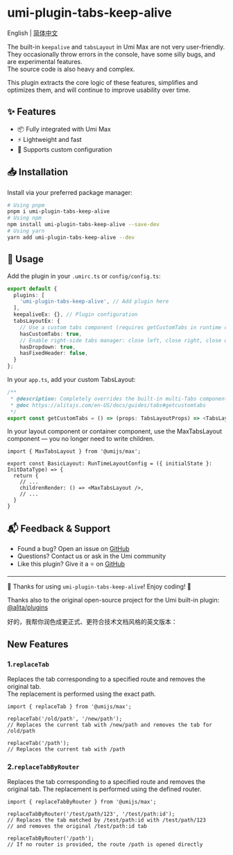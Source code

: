 # umi-plugin-tabs-keep-alive

English | [简体中文](./README.md)


The built-in `keepalive` and `tabsLayout` in Umi Max are not very user-friendly.  
They occasionally throw errors in the console, have some silly bugs, and are experimental features.  
The source code is also heavy and complex.  

This plugin extracts the core logic of these features, simplifies and optimizes them, and will continue to improve usability over time.

## ✨ Features

- 📦 Fully integrated with Umi Max
- ⚡ Lightweight and fast
- 🔧 Supports custom configuration

## 📥 Installation

Install via your preferred package manager:

```bash
# Using pnpm
pnpm i umi-plugin-tabs-keep-alive
# Using npm
npm install umi-plugin-tabs-keep-alive --save-dev
# Using yarn
yarn add umi-plugin-tabs-keep-alive --dev
````

## 🔨 Usage

Add the plugin in your `.umirc.ts` or `config/config.ts`:

```ts
export default {
  plugins: [
    'umi-plugin-tabs-keep-alive', // Add plugin here
  ],
  keepaliveEx: {}, // Plugin configuration
  tabsLayoutEx: {
    // Use a custom tabs component (requires getCustomTabs in runtime config)
    hasCustomTabs: true,
    // Enable right-side tabs manager: close left, close right, close others, refresh, etc.
    hasDropdown: true,
    hasFixedHeader: false,
  }
};
```

In your `app.ts`, add your custom TabsLayout:

```ts
/**
 * @description: Completely overrides the built-in multi-Tabs component. Requires hasCustomTabs: true
 * @doc https://alitajs.com/en-US/docs/guides/tabs#getcustomtabs
 */
export const getCustomTabs = () => (props: TabsLayoutProps) => <TabsLayout {...props} />
```

In your layout component or container component, use the MaxTabsLayout component — you no longer need to write children.

```tsx
import { MaxTabsLayout } from '@umijs/max';

export const BasicLayout: RunTimeLayoutConfig = ({ initialState }: InitDataType) => {
  return {
    // ...
    childrenRender: () => <MaxTabsLayout />,
    // ...
  }
}
```


## 📬 Feedback & Support

* Found a bug? Open an issue on [GitHub](https://github.com/aiyoudiao/umi-plugin-tabs-keep-alive/issues)
* Questions? Contact us or ask in the Umi community
* Like this plugin? Give it a ⭐️ on [GitHub](https://github.com/aiyoudiao/umi-plugin-tabs-keep-alive)

---

🌟 Thanks for using `umi-plugin-tabs-keep-alive`! Enjoy coding! 🎉

Thanks also to the original open-source project for the Umi built-in plugin: [@alita/plugins](https://github.com/alitajs/alita/tree/master/packages/plugins)

好的，我帮你润色成更正式、更符合技术文档风格的英文版本：


## New Features

### 1.`replaceTab`
Replaces the tab corresponding to a specified route and removes the original tab.  
The replacement is performed using the exact path.

```tsx
import { replaceTab } from '@umijs/max';

replaceTab('/old/path', '/new/path'); 
// Replaces the current tab with /new/path and removes the tab for /old/path

replaceTab('/path'); 
// Replaces the current tab with /path
````

### 2.`replaceTabByRouter`

Replaces the tab corresponding to a specified route and removes the original tab.
The replacement is performed using the defined router.

```tsx
import { replaceTabByRouter } from '@umijs/max';

replaceTabByRouter('/test/path/123', '/test/path:id'); 
// Replaces the tab matched by /test/path:id with /test/path/123 
// and removes the original /test/path:id tab

replaceTabByRouter('/path'); 
// If no router is provided, the route /path is opened directly
```
